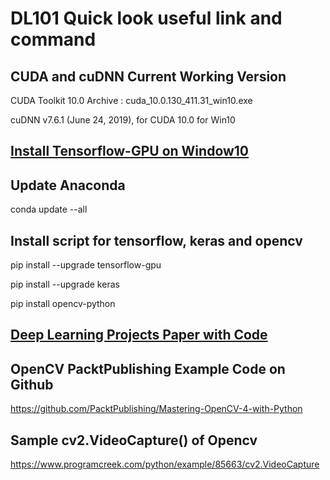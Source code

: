 # DL101 Quick look useful link and command

## CUDA and cuDNN Current Working Version
CUDA Toolkit 10.0 Archive : cuda_10.0.130_411.31_win10.exe

cuDNN v7.6.1 (June 24, 2019), for CUDA 10.0 for Win10

## [Install Tensorflow-GPU on Window10](https://medium.com/boobeejung/%E0%B8%A7%E0%B8%B4%E0%B8%98%E0%B8%B5%E0%B8%81%E0%B8%B2%E0%B8%A3%E0%B8%95%E0%B8%B4%E0%B8%94%E0%B8%95%E0%B8%B1%E0%B9%89%E0%B8%87-keras-tensorflow-gpu-version-%E0%B8%9A%E0%B8%99-windows-10-%E0%B8%9A%E0%B8%97%E0%B8%84%E0%B8%A7%E0%B8%B2%E0%B8%A1%E0%B8%99%E0%B8%B5%E0%B9%89%E0%B9%80%E0%B8%82%E0%B8%B5%E0%B8%A2%E0%B8%99%E0%B8%82%E0%B8%B6%E0%B9%89%E0%B8%99%E0%B9%80%E0%B8%9E%E0%B8%B7%E0%B9%88%E0%B8%AD%E0%B8%AB%E0%B8%A5%E0%B8%B2%E0%B8%A2%E0%B9%86-%E0%B8%84%E0%B8%99%E0%B8%97%E0%B8%B5%E0%B9%88%E0%B8%81%E0%B8%B3-e8e3f5105baa) 

## Update Anaconda
conda update --all

## Install script for tensorflow, keras and opencv
pip install --upgrade tensorflow-gpu

pip install --upgrade keras

pip install opencv-python

## [Deep Learning Projects Paper with Code](https://paperswithcode.com/sota?fbclid=IwAR3fHtQgxYhlGfZ1SL9sD2PHTsyqkzaZXKuIGe4UuIx4dUxjzQvK3FAdyak)

## OpenCV PacktPublishing Example Code on Github
https://github.com/PacktPublishing/Mastering-OpenCV-4-with-Python

## Sample cv2.VideoCapture() of Opencv
https://www.programcreek.com/python/example/85663/cv2.VideoCapture
